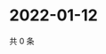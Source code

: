 # 2022-01-12

共 0 条

<!-- BEGIN WEIBO -->
<!-- 最后更新时间 Wed Jan 12 2022 17:14:57 GMT+0800 (China Standard Time) -->

<!-- END WEIBO -->
